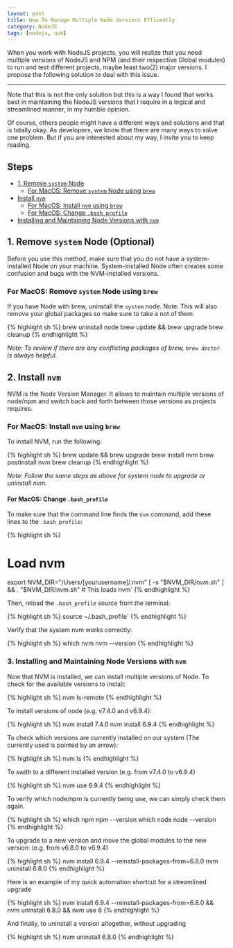 ```yaml
---
layout: post
title: How To Manage Multiple Node Versions Efficently
category: NodeJS
tags: [nodejs, nvm]
---
```


When you work with NodeJS projects, you will realize that you need multiple versions of NodeJS and NPM (and their respective Global modules) to run and test different projects, maybe least two(2) major versions. I propose the following solution to deal with this issue.

---

Note that this is not the only solution but this is a way I found that works best in maintaining the NodeJS versions that I require in a logical and streamlined manner, in my humble opinion.

Of course, others people might have a different ways and solutions and that is totally okay. As developers, we know that there are many ways to solve one problem. But if you are interested about my way, I invite you to keep reading.

## Steps

- [1. Remove `system` Node](#01)
  - [For MacOS: Remove `system` Node using `brew`](#01-01)
- [Install `nvm`](#02)
  - [For MacOS: Install `nvm` using `brew`](#02-01)
  - [For MacOS: Change `.bash_profile`](#02-01-01)
- [Installing and Maintaining Node Versions with `nvm`](#03)

## 1. Remove `system` Node (Optional)

<a name="01"></a>

Before you use this method, make sure that you do not have a system-installed Node on your machine. System-installed Node often creates some confusion and bugs with the NVM-installed versions.

### For MacOS: Remove `system` Node using `brew`

<a name="01-01"></a>

If you have Node with brew, uninstall the `system` node. Note: This will also remove your global packages so make sure to take a not of them.

{% highlight sh %}
brew uninstall node
brew update && brew upgrade
brew cleanup
{% endhighlight %}

*Note: To review if there are any conflicting packages of brew, `brew doctor` is always helpful.*

## 2. Install `nvm`

<a name="02"></a>

NVM is the Node Version Manager. It allows to maintain multiple versions of node/npm and switch back and forth between those versions as projects requires.

### For MacOS: Install `nvm` using `brew`

<a name="02-01"></a>

To install NVM, run the following:

{% highlight sh %}
brew update && brew upgrade
brew install nvm
brew postinstall nvm
brew cleanup
{% endhighlight %}

*Note: Follow the same steps as above for system node to upgrade or uninstall nvm.*

#### For MacOS: Change `.bash_profile`

<a name="02-01-01"></a>

To make sure that the command line finds the `nvm` command, add these lines to the `.bash_profile`:

{% highlight sh %}
# Load nvm
export NVM_DIR="/Users/[yourusername]/.nvm"
[ -s "$NVM_DIR/nvm.sh" ] && . "$NVM_DIR/nvm.sh"  # This loads nvm`
{% endhighlight %}

Then, reload the `.bash_profile` source from the terminal:

{% highlight sh %}
source ~/.bash_profile`
{% endhighlight %}

Verify that the system nvm works correctly:

{% highlight sh %}
which nvm
nvm --version
{% endhighlight %}

### 3. Installing and Maintaining Node Versions with `nvm`

<a name="03"></a>

Now that NVM is installed, we can install multiple versions of Node. To check for the available versions to install:

{% highlight sh %}
nvm ls-remote
{% endhighlight %}

To install versions of node (e.g. v7.4.0 and v6.9.4):

{% highlight sh %}
nvm install 7.4.0
nvm install 6.9.4
{% endhighlight %}

To check which versions are currently installed on our system (The currently used is pointed by an arrow):

{% highlight sh %}
nvm ls
{% endhighlight %}

To swith to a different installed version (e.g. from v7.4.0 to v6.9.4)

{% highlight sh %}
nvm use 6.9.4
{% endhighlight %}

To verify which node/npm is currently being use, we can simply check them again.

{% highlight sh %}
which npm
npm --version
which node
node --version
{% endhighlight %}

To upgrade to a new version and move the global modules to the new version: (e.g. from v6.8.0 to v6.9.4)

{% highlight sh %}
nvm install 6.9.4 --reinstall-packages-from=6.8.0
nvm uninstall 6.8.0
{% endhighlight %}

Here is an example of my quick automation shortcut for a streamlined upgrade

{% highlight sh %}
nvm install 6.9.4 --reinstall-packages-from=6.8.0 && nvm uninstall 6.8.0 && nvm use 6
{% endhighlight %}

And finally, to uninstall a version altogether, without upgrading

{% highlight sh %}
nvm uninstall 6.8.0
{% endhighlight %}
